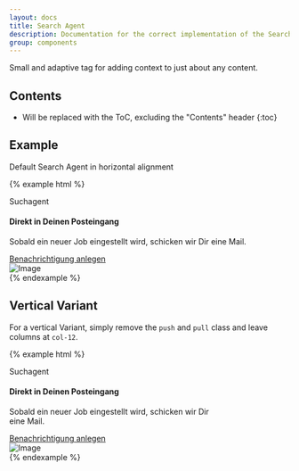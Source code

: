 ```yaml
---
layout: docs
title: Search Agent
description: Documentation for the correct implementation of the Search Agent.
group: components
---
```


Small and adaptive tag for adding context to just about any content.

## Contents

* Will be replaced with the ToC, excluding the "Contents" header
{:toc}

## Example

Default Search Agent in horizontal alignment

{% example html %}
<div class="card">
  <div class="card-block search-agent">
    <div class="row">
      <div class="col-12 col-sm-6 push-sm-6">
        <div class="search-agent-body">
          <p class="search-agent-subtitle">Suchagent</p>
          <h4 class="search-agent-title">Direkt in Deinen Posteingang</h4>
          <p class="search-agent-text">Sobald ein neuer Job eingestellt wird, schicken wir Dir eine Mail.</p>
          <a href="#" class="btn btn-primary">Benachrichtigung anlegen</a>
        </div>
      </div>
      <div class="col-12 col-sm-6 pull-sm-6">
        <div class="search-agent-visual">
          <img class="search-agent-image" data-src="holder.js/360x412?auto=yes&bg=777&fg=555&text=Image" alt="Image">
        </div>
      </div>
    </div>
  </div>
</div>
{% endexample %}

## Vertical Variant

For a vertical Variant, simply remove the `push` and `pull` class and leave columns at `col-12`.

{% example html %}
<div class="card" style="width: 24rem">
  <div class="card-block search-agent">
    <div class="row">
      <div class="col-12">
        <div class="search-agent-body">
          <p class="search-agent-subtitle">Suchagent</p>
          <h4 class="search-agent-title">Direkt in Deinen Posteingang</h4>
          <p class="search-agent-text">Sobald ein neuer Job eingestellt wird, schicken wir Dir eine Mail.</p>
          <a href="#" class="btn btn-primary">Benachrichtigung anlegen</a>
        </div>
      </div>
      <div class="col-12">
        <div class="search-agent-visual">
          <img class="search-agent-image" data-src="holder.js/360x412?auto=yes&bg=777&fg=555&text=Image" alt="Image">
        </div>
      </div>
    </div>
  </div>
</div>
{% endexample %}
